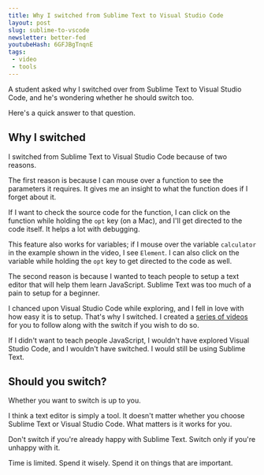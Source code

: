 ```yaml
---
title: Why I switched from Sublime Text to Visual Studio Code
layout: post
slug: sublime-to-vscode
newsletter: better-fed
youtubeHash: 6GFJBgTnqnE
tags:
 - video
 - tools
---
```


A student asked why I switched over from Sublime Text to Visual Studio Code, and he's wondering whether he should switch too.

Here's a quick answer to that question.

<!--more-->

## Why I switched

I switched from Sublime Text to Visual Studio Code because of two reasons.

The first reason is because I can mouse over a function to see the parameters it requires. It gives me an insight to what the function does if I forget about it.

If I want to check the source code for the function, I can click on the function while holding the `opt` key (on a Mac), and I'll get directed to the code itself. It helps a lot with debugging.

This feature also works for variables; if I mouse over the variable `calculator` in the example shown in the video, I see `Element`. I can also click on the variable while holding the `opt` key to get directed to the code as well.

The second reason is because I wanted to teach people to setup a text editor that will help them learn JavaScript. Sublime Text was too much of a pain to setup for a beginner.

I chanced upon Visual Studio Code while exploring, and I fell in love with how easy it is to setup. That's why I switched. I created a [series of videos]() for you to follow along with the switch if you wish to do so.

If I didn't want to teach people JavaScript, I wouldn't have explored Visual Studio Code, and I wouldn't have switched. I would still be using Sublime Text.

## Should you switch?

Whether you want to switch is up to you.

I think a text editor is simply a tool. It doesn't matter whether you choose Sublime Text or Visual Studio Code. What matters is it works for you.

Don't switch if you're already happy with Sublime Text. Switch only if you're unhappy with it.

Time is limited. Spend it wisely. Spend it on things that are important.
